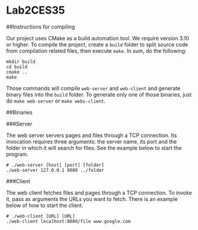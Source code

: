 # Lab2CES35

##Instructions for compiling

Our project uses CMake as a build automation tool. We require version 3.10 or higher.
To compile the project, create a `build` folder to split source code from compilation related files, then execute `make`.
In sum, do the following:

```[bash]
mkdir build
cd build
cmake ..
make
``` 

Those commands will compile `web-server` and `web-client` and generate binary files into the `build` folder.
To generate only one of those binaries, just do `make web-server` or `make webs-client`.

##Binaries

###Server

The web server servers pages and files through a TCP connection. Its invocation requires three arguments:
the server name, its port and the folder in which it will search for files. See the example below to start the program.

```[bash]
# ./web-server [host] [port] [folder]
./web-server 127.0.0.1 8080 ../folder
```  

###Client

The web client fetches files and pages through a TCP connection. To invoke it, pass as arguments the URLs you want to
fetch. There is an example below of how to start the client.

```[bash]
# ./web-client [URL] [URL]
./web-client localhost:8080/file www.google.com
```